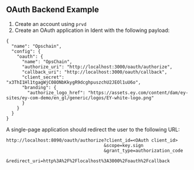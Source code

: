 OAuth Backend Example
--

1. Create an account using `prvd`
2. Create an OAuth application in Ident with the following payload:

```
{
  "name": "Opschain",
  "config": {
    "oauth": {
      "name": "OpsChain",
      "authorize_uri": "http://localhost:3000/oauth/authorize",
      "callback_uri": "http://localhost:3000/oauth/callback",
      "client_secret": "x3ThI1Hl1tgagWjC08ONbKkygR9dcghpuszchU2JEOl1uU6o",
      "branding": {
        "authorize_logo_href": "https://assets.ey.com/content/dam/ey-sites/ey-com-demo/en_gl/generic/logos/EY-white-logo.png"
      }
    }
  }
}
```

A single-page application should redirect the user to the following URL:

```
http://localhost:8090/oauth/authorize?client_id=<OAuth client_id>
                                     &scope=key.sign
                                     &grant_type=authorization_code
                                     &redirect_uri=http%3A%2F%2Flocalhost%3A3000%2Foauth%2Fcallback
```
